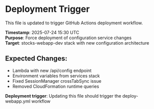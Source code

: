# Deployment Trigger

This file is updated to trigger GitHub Actions deployment workflow.

**Timestamp**: 2025-07-24 15:30 UTC  
**Purpose**: Force deployment of configuration service changes  
**Target**: stocks-webapp-dev stack with new configuration architecture  

## Expected Changes:
- Lambda with new /api/config endpoint
- Environment variables from services stack
- Fixed SessionManager crossTabSync issue
- Removed CloudFormation runtime queries

**Deployment trigger**: Updating this file should trigger the deploy-webapp.yml workflow